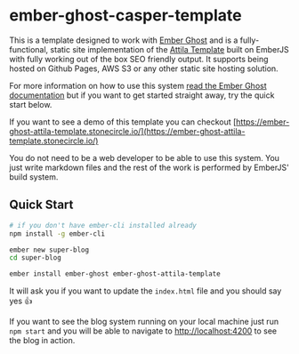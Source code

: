 # ember-ghost-casper-template

This is a template designed to work with [Ember Ghost](https://github.com/stonecircle/ember-ghost) and is a fully-functional, static site implementation of the
[Attila Template](https://github.com/zutrinken/attila) built on EmberJS with fully working out of the
box SEO friendly output. It supports being hosted on Github Pages, AWS S3 or any other static site
hosting solution.

For more information on how to use this system [read the Ember Ghost documentation](https://github.com/stonecircle/ember-ghost/blob/master/README.md) but if you want to get started straight away, try the quick start below.

If you want to see a demo of this template you can checkout [https://ember-ghost-attila-template.stonecircle.io/](https://ember-ghost-attila-template.stonecircle.io/)

You do not need to be a web developer to be able to use this system. You just write markdown files
and the rest of the work is performed by EmberJS' build system.

## Quick Start

```sh
# if you don't have ember-cli installed already
npm install -g ember-cli

ember new super-blog
cd super-blog

ember install ember-ghost ember-ghost-attila-template
```

It will ask you if you want to update the `index.html` file and you should say yes 👍

If you want to see the blog system running on your local machine just run `npm start` and you will
be able to navigate to  [http://localhost:4200](http://localhost:4200) to see the blog in action.
